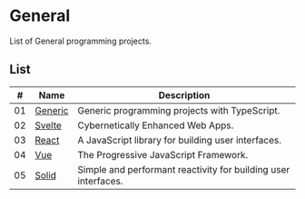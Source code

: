 # General

List of General programming projects.

## List

|  #  | Name                                  | Description                                                                                   |
| ----| --------------------------------------| ----------------------------------------------------------------------------------------------|
|  01 | [Generic](./generic/README.md)        | Generic programming projects with TypeScript.                                                 |
|  02 | [Svelte](./svelte/README.md)          | Cybernetically Enhanced Web Apps.                                                             |
|  03 | [React](./react/README.md)            | A JavaScript library for building user interfaces.                                            |
|  04 | [Vue](./vue/README.md)                | The Progressive JavaScript Framework.                                                         |
|  05 | [Solid](./solid/README.md)            | Simple and performant reactivity for building user interfaces.                                |

